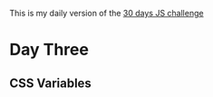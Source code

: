  This is my daily version of the <a href="https://javascript30.com">30 days JS challenge</a>
 
 <h1>Day Three</h1>
 <h2>CSS Variables</h2>